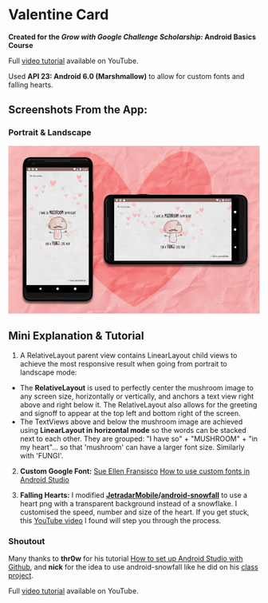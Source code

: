 # Valentine Card

**Created for the *Grow with Google Challenge Scholarship:* Android Basics Course**

Full [video tutorial](https://www.youtube.com/watch?v=VrgKaYH3XLw) available on YouTube.

Used **API 23: Android 6.0 (Marshmallow)** to allow for custom fonts and falling hearts.

## Screenshots From the App:

### Portrait & Landscape
![Portrait](./valentinecard_screenshot.png)

## Mini Explanation & Tutorial
1. A RelativeLayout parent view contains LinearLayout child views to achieve the most responsive result when going from portrait to landscape mode:
* The **RelativeLayout** is used to perfectly center the mushroom image to any screen size, horizontally or vertically, and anchors a text view right above and right below it. The RelativeLayout also allows for the greeting and signoff to appear at the top left and bottom right of the screen.
* The TextViews above and below the mushroom image are achieved using **LinearLayout in horizontal mode** so the words can be stacked next to each other. They are grouped: "I have so" + "MUSHROOM" + "in my heart"... so that 'mushroom' can have a larger font size. Similarly with 'FUNGI'.

2. **Custom Google Font:** [Sue Ellen Fransisco](https://fonts.google.com/specimen/Sue+Ellen+Francisco)
[How to use custom fonts in Android Studio](https://www.youtube.com/watch?v=TfB-TsLFJdM)

3. **Falling Hearts:**
I modified **[JetradarMobile](https://github.com/JetradarMobile)/[android-snowfall](https://github.com/JetradarMobile/android-snowfall)** to use a heart png with a transparent background instead of a snowflake. I customised the speed, number and size of the heart. If you get stuck, this [YouTube video](https://www.youtube.com/watch?v=nKw9GY4mlpg) I found will step you through the process.

### Shoutout
Many thanks to **thr0w** for his tutorial [How to set up Android Studio with Github](https://discussions.udacity.com/t/how-to-set-up-android-studio-with-github-courses/203518), and **nick** for the idea to use android-snowfall like he did on his [class project](https://andbeg-googlescholar.slack.com/messages/C8J4MMXGT/stars/).

Full [video tutorial](https://www.youtube.com/watch?v=VrgKaYH3XLw) available on YouTube.
